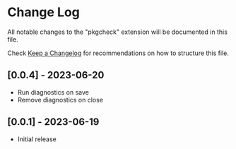 # Change Log

All notable changes to the "pkgcheck" extension will be documented in this file.

Check [Keep a Changelog](http://keepachangelog.com/) for recommendations on how to structure this
file.

## [0.0.4] - 2023-06-20

- Run diagnostics on save
- Remove diagnostics on close

## [0.0.1] - 2023-06-19

- Initial release

